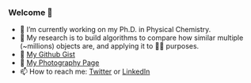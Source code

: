 ### Welcome 👋

- 🔭 I’m currently working on my Ph.D. in Physical Chemistry.
- 🌱 My research is to build algorithms to compare how similar multiple (~millions) objects are, and applying it to 💊🔎 purposes.
- 📝 [My Github Gist](https://gist.github.com/lexinsea)
- 📸 [My Photography Page](http://vsco.co/-lexin)
- 📫 How to reach me: [Twitter](https://twitter.com/lexinc_) or [LinkedIn](https://www.linkedin.com/in/lexinc/)


